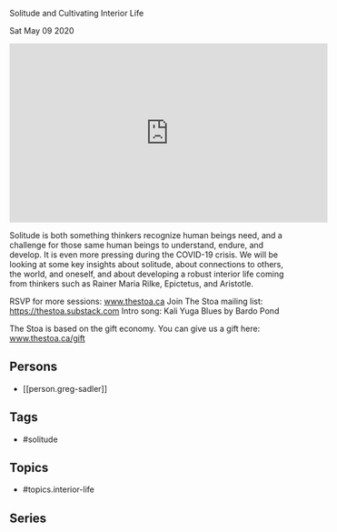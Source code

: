 

 Solitude and Cultivating Interior Life

Sat May 09 2020

<iframe width="560" height="315" src="https://www.youtube.com/embed/1__JhzLN_vE" title="Staying Inside: Solitude and Cultivating Interior Life w/ Greg Sadler" frameborder="0" allow="accelerometer; autoplay; clipboard-write; encrypted-media; gyroscope; picture-in-picture" allowfullscreen ></iframe>

Solitude is both something thinkers recognize human beings need, and a challenge for those same human beings to understand, endure, and develop. It is even more pressing during the COVID-19 crisis. We will be looking at some key insights about solitude, about connections to others, the world, and oneself, and about developing a robust interior life coming from thinkers such as Rainer Maria Rilke, Epictetus, and Aristotle.

RSVP for more sessions: www.thestoa.ca
Join The Stoa mailing list: https://thestoa.substack.com
Intro song: Kali Yuga Blues by Bardo Pond

The Stoa is based on the gift economy. You can give us a gift here: www.thestoa.ca/gift

## Persons

- [[person.greg-sadler]]

## Tags

- #solitude

## Topics

- #topics.interior-life

## Series



